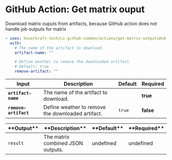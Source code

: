 <!-- start title -->

# GitHub Action: Get matrix ouput

<!-- end title -->
<!-- start description -->

Download matrix ouputs from artifacts, because GitHub action does not handle job outputs for matrix

<!-- end description -->
<!-- start contents -->
<!-- end contents -->
<!-- start usage -->

```yaml
- uses: hoverkraft-tech/ci-github-common/actions/get-matrix-outputs@v0.6.0
  with:
    # The name of the artifact to download.
    artifact-name: ""

    # Define weather to remove the downloaded artifact.
    # Default: true
    remove-artifact: ""
```

<!-- end usage -->
<!-- start inputs -->

| **Input**                        | **Description**                                   | **Default**       | **Required** |
| -------------------------------- | ------------------------------------------------- | ----------------- | ------------ |
| **<code>artifact-name</code>**   | The name of the artifact to download.             |                   | **true**     |
| **<code>remove-artifact</code>** | Define weather to remove the downloaded artifact. | <code>true</code> | **false**    |

<!-- end inputs -->
<!-- start outputs -->

| \***\*Output\*\***  | \***\*Description\*\***           | \***\*Default\*\*** | \***\*Required\*\*** |
| ------------------- | --------------------------------- | ------------------- | -------------------- |
| <code>result</code> | The matrix combined JSON outputs. | undefined           | undefined            |

<!-- end outputs -->
<!-- start [.github/ghadocs/examples/] -->
<!-- end [.github/ghadocs/examples/] -->
